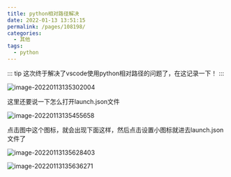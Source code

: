 ```yaml
---
title: python相对路径解决
date: 2022-01-13 13:51:15
permalink: /pages/108198/
categories:
  - 其他
tags:
  - python
---
```


::: tip
这次终于解决了vscode使用python相对路径的问题了，在这记录一下！
:::

![image-20220113135302004](https://gitee.com/AdHeRe_418/image/raw/master/image/image-20220113135302004.png)

这里还要说一下怎么打开launch.json文件

![image-20220113135455658](https://gitee.com/AdHeRe_418/image/raw/master/image/image-20220113135455658.png)

点击图中这个图标，就会出现下面这样，然后点击设置小图标就进去launch.json文件了

![image-20220113135628403](https://gitee.com/AdHeRe_418/image/raw/master/image/image-20220113135628403.png)

![image-20220113135636271](https://gitee.com/AdHeRe_418/image/raw/master/image/image-20220113135636271.png)

